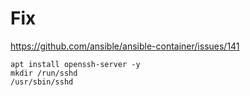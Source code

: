 
# Fix
https://github.com/ansible/ansible-container/issues/141

```
apt install openssh-server -y
mkdir /run/sshd
/usr/sbin/sshd
```
